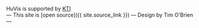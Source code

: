 

HuVis is supported by [KTI](https://www.kti.admin.ch/)  
&mdash;
This site is [open source]({{ site.source_link }})
&mdash;
Design by Tim O'Brien
&mdash;


